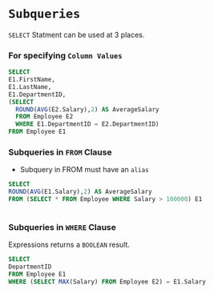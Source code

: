 # `Subqueries`

`SELECT` Statment can be used at 3 places.

### For specifying `Column Values`

```sql
SELECT
E1.FirstName, 
E1.LastName, 
E1.DepartmentID,
(SELECT 
  ROUND(AVG(E2.Salary),2) AS AverageSalary 
  FROM Employee E2
  WHERE E1.DepartmentID = E2.DepartmentID)
FROM Employee E1
```

### Subqueries in `FROM` Clause

- Subquery in FROM must have an `alias`

```sql
SELECT 
ROUND(AVG(E1.Salary),2) AS AverageSalary
FROM (SELECT * FROM Employee WHERE Salary > 100000) E1
       
```

### Subqueries in `WHERE` Clause

Expressions returns a `BOOLEAN` result.
 
```sql
SELECT
DepartmentID
FROM Employee E1
WHERE (SELECT MAX(Salary) FROM Employee E2) = E1.Salary
```
